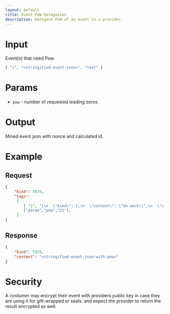 ```yaml
---
layout: default
title: Event PoW Delegation
description: Delegate PoW of an event to a provider.
---
```


# Input

Event(s) that need Pow.

```js
[ "i", "<stringified-event-json>", "text" ]
```

# Params

* `pow` - number of requested leading zeros.

# Output

Mined event json with nonce and calculated id.

# Example

## Request

```json
{
    "kind": 5970,
    "tags":
     [
        [ "i", "{\n  \"kind\": 1,\n  \"content\": \"do work!\",\n  \"created_at\": 1735252123,\n  \"tags\": []\n}", "text"],
        ["param","pow","21"],
     ]
}
```

## Response

```json
{
    "kind": 5970,
    "content": "<stringified-event-json-with-pow>"
}
```

# Security

A costumer may encrypt their event with providers public key in case they are using it for gift-wrapped or seals. and  expect the provider to return the result encrypted as well.
